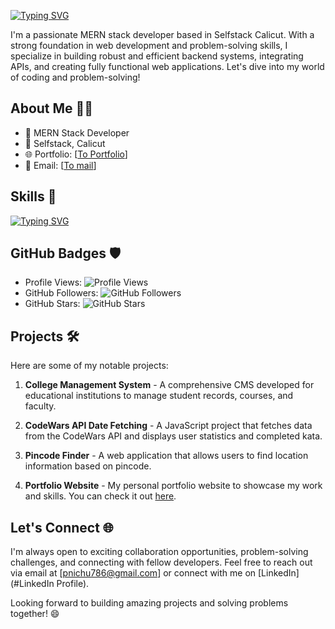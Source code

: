 [![Typing SVG](https://readme-typing-svg.demolab.com?font=Fira+Code&weight=500&size=30&duration=3000&pause=1000&color=008080&random=false&width=435&lines=I+am+Nishmal+Vadakara+%F0%9F%91%8B;A+Mern+Stack+Developer)](https://git.io/typing-svg)

I'm a passionate MERN stack developer based in Selfstack Calicut. With a strong foundation in web development and problem-solving skills, I specialize in building robust and efficient backend systems, integrating APIs, and creating fully functional web applications. Let's dive into my world of coding and problem-solving!

## About Me 🧑‍💻

- 💼 MERN Stack Developer
- 🏢 Selfstack, Calicut
- 🌐 Portfolio: [[To Portfolio](https://its-me-nishmal.github.io/Its-me-nishmal/)]
- 📧 Email: [[To mail](pnichu786@gmail.com)]

## Skills 🚀

[![Typing SVG](https://readme-typing-svg.demolab.com?font=Fira+Code&weight=500&size=18&duration=1000&pause=1000&color=008080&multiline=true&repeat=false&random=false&width=650&height=170&lines=-+Front-end+Development%3A+HTML%2C+CSS%2C+JavaScript;-+Back-end+Development%3A+Node.js%2C+Express.js;-+Database+Management%3A+MongoDB%2C+MySQL;-+API+Integrations%3A+RESTful+;-+Problem+Solving%3A+Algorithmic+thinking%2C+Data+Structures;-+Version+Control%3A+Git%2C+GitHub;-+Deployment%3A+Heroku%2C+Netlify%2C+Github)](https://git.io/typing-svg)

## GitHub Badges 🛡️

- Profile Views: ![Profile Views](https://komarev.com/ghpvc/?username=Its-me-nishmal)
- GitHub Followers: ![GitHub Followers](https://img.shields.io/github/followers/Its-me-nishmal?style=social)
- GitHub Stars: ![GitHub Stars](https://img.shields.io/github/stars/Its-me-nishmal?style=social)

## Projects 🛠️

Here are some of my notable projects:

1. **College Management System** - A comprehensive CMS developed for educational institutions to manage student records, courses, and faculty.

2. **CodeWars API Date Fetching** - A JavaScript project that fetches data from the CodeWars API and displays user statistics and completed kata.

3. **Pincode Finder** - A web application that allows users to find location information based on pincode.

4. **Portfolio Website** - My personal portfolio website to showcase my work and skills. You can check it out [here](https://its-me-nishmal.github.io/Its-me-nishmal/).


## Let's Connect 🌐

I'm always open to exciting collaboration opportunities, problem-solving challenges, and connecting with fellow developers. Feel free to reach out via email at [pnichu786@gmail.com] or connect with me on [LinkedIn](#LinkedIn Profile).

Looking forward to building amazing projects and solving problems together! 😄
